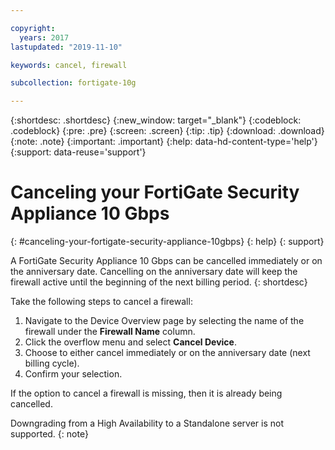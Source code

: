 ```yaml
---

copyright:
  years: 2017
lastupdated: "2019-11-10"

keywords: cancel, firewall

subcollection: fortigate-10g

---
```


{:shortdesc: .shortdesc}
{:new_window: target="_blank"}
{:codeblock: .codeblock}
{:pre: .pre}
{:screen: .screen}
{:tip: .tip}
{:download: .download}
{:note: .note}
{:important: .important}
{:help: data-hd-content-type='help'}
{:support: data-reuse='support'}

# Canceling your FortiGate Security Appliance 10 Gbps
{: #canceling-your-fortigate-security-appliance-10gbps}
{: help}
{: support}

A FortiGate Security Appliance 10 Gbps can be cancelled immediately or on the anniversary date. Cancelling on the anniversary date will keep the firewall active until the beginning of the next billing period.
{: shortdesc}

Take the following steps to cancel a firewall:

1. Navigate to the Device Overview page by selecting the name of the firewall under the **Firewall Name** column.
2. Click the overflow menu and select **Cancel Device**.
3. Choose to either cancel immediately or on the anniversary date (next billing cycle).
4. Confirm your selection.

If the option to cancel a firewall is missing, then it is already being cancelled.

Downgrading from a High Availability to a Standalone server is not supported.
{: note}
